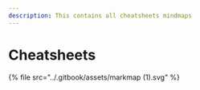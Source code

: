 ```yaml
---
description: This contains all cheatsheets mindmaps
---
```


# Cheatsheets

{% file src="../.gitbook/assets/markmap (1).svg" %}

